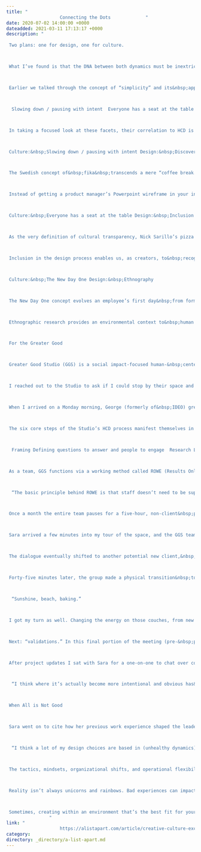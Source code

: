 ```yaml
---
title: "
					Connecting the Dots				"
date: 2020-07-02 14:00:00 +0000
dateadded: 2021-03-11 17:13:17 +0000
description: "
					
 Two plans: one for design, one for culture. 



 What I’ve found is that the DNA between both dynamics must be inextricable from one another. Creating&nbsp;with&nbsp;compassion in an environment fueled&nbsp;by&nbsp;compassion means we never lose sight of what it’s all about: people. Beyond functioning in this manner because “it’s the right thing to do,” quality of work, loyalty internally (team) and externally (users), and product innovation are&nbsp;all benefits to reap. 



 Earlier we talked through the concept of “simplicity” and its&nbsp;application to creation and environment. Now, let’s revisit a few other examples of healthy benchmarks from a creative culture as we’ve discussed in this book: 



  Slowing down / pausing with intent  Everyone has a seat at the table  The New Day One  



 In taking a focused look at these facets, their correlation to HCD is readily apparent: 



 Culture:&nbsp;Slowing down / pausing with intent Design:&nbsp;Discovery / observation 



 The Swedish concept of&nbsp;fika&nbsp;transcends a mere “coffee break.”&nbsp;It’s about slowing down, the act of pausing during a typical day and making time to have a dialogue with someone (though a&nbsp;good cup of coffee is a vital part). I ensure this time is not only a known quantity within my team’s creative culture, but that it’s&nbsp;protected and actively utilized. 



 Instead of getting a product manager’s Powerpoint wireframe in your inbox with a request to “make it look nice” or a client’s&nbsp;request to crank out a design for their approval by EOD, we&nbsp;must&nbsp;slow down to understand the people who will be interacting with our design (and the design’s potential impact on others, the environment and community in which it will be used, and so on). Rushing to get something done to tick an account manager’s client-appeasement box at the expense of the human experience&nbsp;is to sacrifice empathy, quality, and any prospect of innovation. 



 Culture:&nbsp;Everyone has a seat at the table Design:&nbsp;Inclusion 



 As the very definition of cultural transparency, Nick Sarillo’s pizza parlors tack their full financial statements to a wall, daily, for all employees to see. Everyone’s hourly wage is listed on a nearby whiteboard, with the means to make more money articulated in tandem (training in more areas of business = increased hourly wage). Many managers have worked their&nbsp;way up in this manner, and offer training to other employees&nbsp;who wish to advance by taking on more responsibility. This is about collaboration yielding success to both the employee and the business, the sharing of information, and access for all; key dynamics of an inclusive culture. 



 Inclusion in the design process enables us, as creators, to&nbsp;recognize our own personal biases. By identifying the exclusion in&nbsp;our work, we humbly set aside our assumptions; connecting with people from diverse communities, building empathy, will expand our product’s reach (access). Via engaging humans throughout our design process, listening to them, and usability testing iteratively, objective solutions that yield innovation follow suit. 



 Culture:&nbsp;The New Day One Design:&nbsp;Ethnography 



 The New Day One concept evolves an employee’s first day&nbsp;from formulaic and sterile into directly personal and custom. Via the “Inspiration” portion of the day and venturing away from the&nbsp;office, we gain insight into a new team member as an individual&nbsp;that transcends what folio work can yield. What physical aspects of their selected location have impacted who they are? How did it inspire their way of creating, or approaching problems? Understanding the impact of spatial dynamics on an individual is vital toward an individualistic, yet ultimately holistic, view. 



 Ethnographic research provides an environmental context to&nbsp;human interaction that a video-conference interview could never yield. Through direct observation, ethnography is the qualitative study of human beings in their native environment. Is the&nbsp;individual sitting in a high-traffic area in an office, causing frequent distraction from their work? Are they a field worker primarily utilizing a mobile device in direct sunlight, yielding paramountcolor contrast needs? By making research truly&nbsp;human, we gain an understanding of how those we observe see the world and how they ultimately engage with it. 



 For the Greater Good 



 Greater Good Studio (GGS) is a social impact-focused human-&nbsp;centered design firm co-founded by Sara Cantor Aye and George&nbsp;Aye. Their business is located within the Logan Share, a co- working space they also founded in Chicago’s Logan Square neighborhood. 



 I reached out to the Studio to ask if I could stop by their space and observe a “morning in the life” view of their process: culture and design, organically, as both unfolded. Without hesitation, Sara (a former Northwestern University instructor) extended me&nbsp;an offer to join the team for observation. After signing a non-&nbsp;disclosure agreement, we agreed on a date for my visit. 



 When I arrived on a Monday morning, George (formerly of&nbsp;IDEO) greeted me with a cup of coffee and walked me up the stairs&nbsp;into the naturally well-lit Logan Share space. I noticed the open seating in the co-working section was already nearly full, as he gave&nbsp;me a tour of the “configuration by human need and intent”-based&nbsp;layout and active-project areas. On long single sheets of cardboard suspended by custom-built fasteners, entire lifecycles of project- centric human-centered design artifacts were on display. Once a project is deployed, George explained, the cardboard is detached and saved for forthcoming iteration, with fresh sheets re-fastened to form the partitions of a new project space thereafter. 



 The six core steps of the Studio’s HCD process manifest themselves in the following way: 



  Framing Defining questions to answer and people to engage  Research Learning from people about their needs and values  Synthesis Finding patterns of behavior and areas of opportunity  Concepting Creating a high volume of new ideas  Prototyping Making tangible mock-ups and gathering feedback  Piloting Testing solutions in real time with real people  



 As a team, GGS functions via a working method called ROWE (Results Only Work Environment), a concept leveraged from Cali&nbsp;Ressler and Jody Thompson’s book&nbsp;Why Work Sucks and How to Fix It: The Results-Only Revolution.&nbsp;Taken from an article on the Studio’s blog, they describe the practice within GGS like this: 



  “The basic principle behind ROWE is that staff doesn’t need to be supervised, when given the tools, clear expectations, and deadlines&nbsp;people will not only do their work, but do it better than if they were&nbsp;trying to fit into a mold. Within GGS, this practice is exercised by very diligent calendar management, clear deadlines, expectations on deliverables, and Cookie Rewards (little treats we give each other if we have to move something on the calendar).”  



 Once a month the entire team pauses for a five-hour, non-client&nbsp;project block of time called “internal day.” This time is reserved for studio-centric things: team members sharing learnings from conferences they’ve attended, how to improve internal practices, past project debriefs, etc. It’s the act of pausing with intent, in full&nbsp;effect. 



 Sara arrived a few minutes into my tour of the space, and the GGS team’s “BD charrette” was the first employee gathering&nbsp;(remote and in-person) of the morning. “BD” stands for “business&nbsp;development,” and in a cozy seating area, everyone had a seat at&nbsp;the table in all senses of the phrase. Sara and George ran through the status of a current request for proposal, then each team member had the opportunity to voice their opinion about whether the RFP should be pursued based on how it aligned with GGS’s&nbsp;(and their employees’) personal, values. Everyone was heard; every&nbsp;voice was respected. 



 The dialogue eventually shifted to another potential new client,&nbsp;this time with GGS at the presentation stage. Again, everyone at the table gave their feedback on Sara and George’s presentation plan of attack and, again, every team member’s voice carried equal value and weight. The studio-wide inclusion in the business&nbsp;owners’ decision making was genuine, effortless, and natural. 



 Forty-five minutes later, the group made a physical transition&nbsp;to a few nearby couches; less than a three-foot walk, as I eyed it. I inquired about the very minor spatial change for this next leg of the meeting and was told, “There’s a difference in purpose, so we transition to a different space.” Each member of the team then&nbsp;took their turn describing their weekend in three words: 



  “Sunshine, beach, baking.”  



 I got my turn as well. Changing the energy on those couches, from new business to being focused on the individual, made for a palpable climate change. In a few words everyone had a sense of what their teammates got up to over the weekend, eliciting smiles and planting the seeds for future dialogues throughout the pauses- with-intent over the rest of the day. 



 Next: “validations.” In this final portion of the meeting (pre-&nbsp;project status), anyone who wanted to articulate their appreciation for a team member over the previous week did so. One person&nbsp;recognized their co-worker for their selfless collaboration, taking&nbsp;time from their own project work to help theirs get client-ready on time. Similar-but-unique “thanks” emerged from varied people; no one was required to speak up, but everyone did. 



 After project updates I sat with Sara for a one-on-one to chat over coffee. I asked her about the synergies between their HCD process and how she interacts with her team in the office: 



  “I think where it’s actually become more intentional and obvious has&nbsp;been with our staff who are not trained designers. Operations folks, or our community manager, etc. I’ve had to say, ‘I want you to be a designer about this’ (whatever ‘this’ is). ‘We are your users, you’re trying to get us to do our timesheets, or clean up the kitchen, etc. Observe. Talk to people. Figure out our motivations. Summarize everything you’ve learned, and then have ideas.’  As a designer, I am constantly designing at every level. I’m designing&nbsp;deliverables in many cases for clients, or coaching our teams to design deliverables. I’m also designing process by which we work by writing proposals, scoping, etc. And at the highest level, I’m designing our company. I’m designing our culture based on our customs and traditions and policies (the hard and the soft) every day. My users are not hypothetical, they’re actual people.”  



 When All is Not Good 



 Sara went on to cite how her previous work experience shaped the leader she is today: 



  “I think a lot of my design choices are based in (unhealthy dynamics) with prior employers. Where decisions were not made transparently, everything financial was completely opaque. Lots of lack of trust with other employees. It’s been so critical that I’ve had bad experiences so I can now clearly say: let’s not do that.”  



 The tactics, mindsets, organizational shifts, and operational flexibility discussed in this book are predicated upon a simple truth: a company presently supports and operates as a creative culture, or it’s genuinely willing to evolve to become one. Along the way, I’ve been primarily speaking to those who are in a position to help implement change; even at a small scale. But what about when you’re not in a position to be heard, or the position to help facilitate change? 



 Reality isn’t always unicorns and rainbows. Bad experiences can impact us all. For example, the fabric of a company’s creative culture can become irreparably frayed thanks to management changes, acquisition, or it can lack sustainability. Whether these circumstances reveal themselves over years or overnight, your passion and evolution should never be their casualty. 



 Sometimes, creating within an environment that’s the best fit for your growth and passions means finding a new opportunity. 
				"
link: "
					https://alistapart.com/article/creative-culture-excerpt/				"
category:
directory: _directory/a-list-apart.md
---
```

